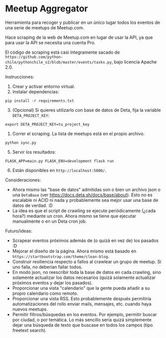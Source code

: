 Meetup Aggregator
=================

Herramienta para recoger y publicar en un único lugar todos los eventos de una serie de meetups de Meetup.com.

Hace scraping de la web de Meetup.com en lugar de usar la API, ya que para usar la API se necesita una cuenta Pro. 

El código de scraping está casi íntegramente sacado de `https://github.com/python-chile/pythonchile_v2/blob/master/events/tasks.py`, bajo licencia Apache 2.0.

Instrucciones:

1. Crear y activar entorno virtual.
2. Instalar dependencias:
```
pip install -r requirements.txt
```
3. (Opcional) Si quieres utilizarlo con base de datos de Deta, fija la variable `DETA_PROJECT_KEY`:
```
export DETA_PROJECT_KEY=tu_project_key
```
1. Correr el scraping. La lista de meetups está en el propio archivo.
```
python sync.py
```
5. Servir los resultados:
```
FLASK_APP=main.py FLASK_ENV=development flask run
```
6. Están disponibles en `http://localhost:5000/`.


Consideraciones:
- Ahora mismo las "base de datos" admitidas son o bien un archivo json o una `DetaBase` (ver https://docs.deta.sh/docs/base/about). Esto no es escalable ni ACID ni nada y probablemente sea mejor usar una base de datos de verdad. :D
- La idea es que el script de crawling se ejecute periódicamente (¿cada hora?) mediante un cron. Ahora mismo se tiene que ejecutar manualmente o en un Deta cron job.


Futuro/ideas:
- Scrapear eventos próximos además de (o quizá en vez de) los pasados :D
- Mejorar el diseño de la página. Ahora mismo está basado en `https://startbootstrap.com/theme/clean-blog`.
- Construir resiliencia respecto a fallos al crawlear un grupo de meetup. Si uno falla, no deberían fallar todos.
- En modo json, no reescribir toda la base de datos en cada crawling, sino solamente actualizar los datos necesarios (quizá solamente actualizar próximos eventos y dejar los pasados).
- Proporcionar una vista "calendario" que la gente pueda añadir a su propio calendario como remoto.
- Proporcionar una vista RSS. Esto probablemente después permitiría automatizaciones del rollo enviar mails, mensajes, etc. cuando haya nuevos meetups.
- Permitir filtros/búsquedas en los eventos. Por ejemplo, permitir buscar por ciudad, o por temática. Lo más sencillo sería quizá simplemente dejar una búsqueda de texto que buscase en todos los campos (tipo freetext search).
  